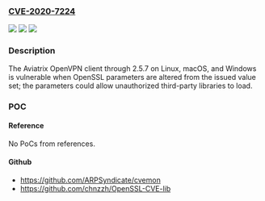 ### [CVE-2020-7224](https://cve.mitre.org/cgi-bin/cvename.cgi?name=CVE-2020-7224)
![](https://img.shields.io/static/v1?label=Product&message=n%2Fa&color=blue)
![](https://img.shields.io/static/v1?label=Version&message=n%2Fa&color=blue)
![](https://img.shields.io/static/v1?label=Vulnerability&message=n%2Fa&color=brighgreen)

### Description

The Aviatrix OpenVPN client through 2.5.7 on Linux, macOS, and Windows is vulnerable when OpenSSL parameters are altered from the issued value set; the parameters could allow unauthorized third-party libraries to load.

### POC

#### Reference
No PoCs from references.

#### Github
- https://github.com/ARPSyndicate/cvemon
- https://github.com/chnzzh/OpenSSL-CVE-lib

